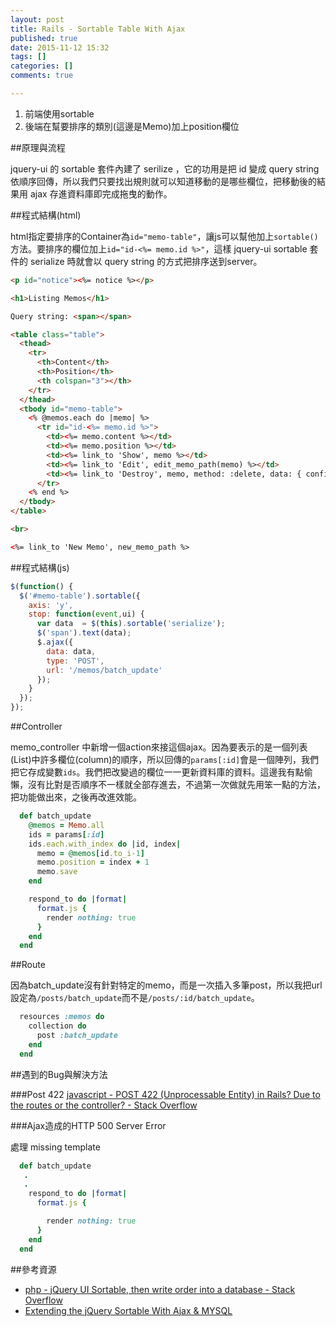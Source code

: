```yaml
---
layout: post
title: Rails - Sortable Table With Ajax
published: true
date: 2015-11-12 15:32
tags: []
categories: []
comments: true

---
```

1. 前端使用sortable
1. 後端在幫要排序的類別(這邊是Memo)加上position欄位

##原理與流程

jquery-ui 的 sortable 套件內建了 serilize ，它的功用是把 id 變成 query string 依順序回傳，所以我們只要找出規則就可以知道移動的是哪些欄位，把移動後的結果用 ajax 存進資料庫即完成拖曳的動作。


##程式結構(html)

html指定要排序的Container為`id="memo-table"`，讓js可以幫他加上`sortable()`方法。要排序的欄位加上`id="id-<%= memo.id %>"`，這樣 jquery-ui sortable 套件的 serialize 時就會以 query string 的方式把排序送到server。

```html
<p id="notice"><%= notice %></p>

<h1>Listing Memos</h1>

Query string: <span></span>

<table class="table">
  <thead>
    <tr>
      <th>Content</th>
      <th>Position</th>
      <th colspan="3"></th>
    </tr>
  </thead>
  <tbody id="memo-table">
    <% @memos.each do |memo| %>
      <tr id="id-<%= memo.id %>">
        <td><%= memo.content %></td>
        <td><%= memo.position %></td>
        <td><%= link_to 'Show', memo %></td>
        <td><%= link_to 'Edit', edit_memo_path(memo) %></td>
        <td><%= link_to 'Destroy', memo, method: :delete, data: { confirm: 'Are you sure?' } %></td>
      </tr>
    <% end %>
  </tbody>
</table>

<br>

<%= link_to 'New Memo', new_memo_path %>

```

##程式結構(js)

```js
$(function() {
  $('#memo-table').sortable({
    axis: 'y',
    stop: function(event,ui) {
      var data  = $(this).sortable('serialize');
      $('span').text(data);
      $.ajax({
        data: data,
        type: 'POST',
        url: '/memos/batch_update'
      });
    }
  });
});

```

##Controller

memo_controller 中新增一個action來接這個ajax。因為要表示的是一個列表(List)中許多欄位(column)的順序，所以回傳的`params[:id]`會是一個陣列，我們把它存成變數`ids`。我們把改變過的欄位一一更新資料庫的資料。這邊我有點偷懶，沒有比對是否順序不一樣就全部存進去，不過第一次做就先用笨一點的方法，把功能做出來，之後再改進效能。

```rb
  def batch_update
    @memos = Memo.all
    ids = params[:id]
    ids.each.with_index do |id, index|
      memo = @memos[id.to_i-1]
      memo.position = index + 1
      memo.save
    end

    respond_to do |format|
      format.js {
        render nothing: true
      }
    end
  end
```

##Route

因為batch_update沒有針對特定的memo，而是一次插入多筆post，所以我把url設定為`/posts/batch_update`而不是`/posts/:id/batch_update`。

```rb
  resources :memos do
    collection do
      post :batch_update
    end
  end
```


##遇到的Bug與解決方法

###Post 422 
[javascript - POST 422 (Unprocessable Entity) in Rails? Due to the routes or the controller? - Stack Overflow](http://stackoverflow.com/questions/27098239/post-422-unprocessable-entity-in-rails-due-to-the-routes-or-the-controller)


###Ajax造成的HTTP 500 Server Error

處理 missing template

```rb
  def batch_update
   .
   .
    respond_to do |format|
      format.js {

        render nothing: true
      }
    end
  end
```

##參考資源

* [php - jQuery UI Sortable, then write order into a database - Stack Overflow](http://stackoverflow.com/questions/15633341/jquery-ui-sortable-then-write-order-into-a-database)
* [Extending the jQuery Sortable With Ajax & MYSQL](https://gist.github.com/linssen/2773872)


